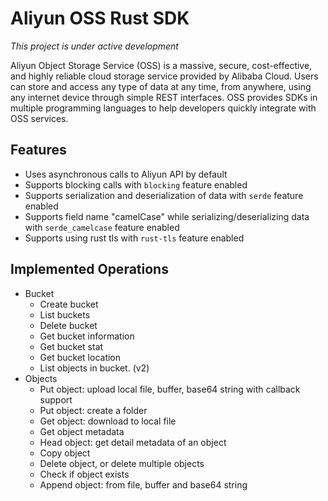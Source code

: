 # Aliyun OSS Rust SDK

*This project is under active development*

Aliyun Object Storage Service (OSS) is a massive, secure, cost-effective, and highly reliable cloud storage service provided by Alibaba Cloud. Users can store and access any type of data at any time, from anywhere, using any internet device through simple REST interfaces. OSS provides SDKs in multiple programming languages to help developers quickly integrate with OSS services.

## Features

- Uses asynchronous calls to Aliyun API by default
- Supports blocking calls with `blocking` feature enabled
- Supports serialization and deserialization of data with `serde` feature enabled
- Supports field name "camelCase" while serializing/deserializing data with `serde_camelcase` feature enabled
- Supports using rust tls with `rust-tls` feature enabled

## Implemented Operations

- Bucket
  - Create bucket
  - List buckets
  - Delete bucket
  - Get bucket information
  - Get bucket stat
  - Get bucket location
  - List objects in bucket. (v2)
- Objects
  - Put object: upload local file, buffer, base64 string with callback support
  - Put object: create a folder
  - Get object: download to local file
  - Get object metadata
  - Head object: get detail metadata of an object
  - Copy object
  - Delete object, or delete multiple objects
  - Check if object exists
  - Append object: from file, buffer and base64 string
